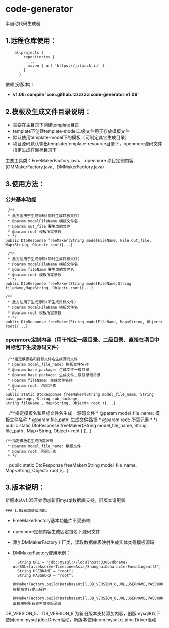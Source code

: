 # code-generator
半自动代码生成器


## 1.远程仓库使用：
~~~
    allprojects {
        repositories {
          ...
          maven { url 'https://jitpack.io' }
        }
      }
~~~
依赖(分版本)：
  * **v1.06:  compile 'com.github.lzzzzzz:code-generator:v1.06'**


## 2.模板及生成文件目录说明：
  * 需要在主目录下创建template目录
  * template下创建template-model二级文件用于存放模板文件
  * 默认使用template-model下的模板（可制定其它生成目录）
  * 项目源码默认输出template/template-resource目录下，openmore源码文件指定生成在目标目录下


主要工具类：FreeMakerFactory.java、 openmore 项目定制内容(OMMakerFactory.java、DMMakerFactory.java)


## 3.使用方法：

   ### 公共基本功能
     /**
     * 此方法用于生成源码(同时生成目标文件)
     * @param modelFileName 模板文件名
     * @param out_file 要生成的文件
     * @param root 模板所需参数
     * */
    public DtoResponse freeMaker(String modelFileName, File out_file, Map<String, Object> root){...}

     /**
     * 此方法用于生成源码(同时生成目标文件)
     * @param modelFileName 模板文件名
     * @param fileName 要生成的文件名
     * @param root 模板所需参数
     * */
    public DtoResponse freeMaker(String modelFileName,String fileName,Map<String, Object> root){...}
    
    /**
     * 此方法用于生成源码(不生成目标文件)
     * @param modelFileName 模板文件名
     * @param root 模板所需参数
     * */
    public DtoResponse freeMaker(String modelFileName, Map<String, Object> root){...}
    
    
  ### openmore定制内容（用于指定一级目录、二级目录、直接在项目中目标包下生成源码文件）

     /**指定模板名和目标文件名生成源码文件
     * @param model_file_name: 模板文件名称
     * @param base_package: 生成文件一级目录
     * @param base_package: 生成文件二级目录级目录
     * @param fileName: 生成文件名称
     * @param root: 所需元素
     * */
    public static DtoResponse freeMaker(String model_file_name, String base_package, String sub_package, 
    String fileName , Map<String, Object> root ){...}
    
    /**指定模板名和目标文件名生成
    源码文件 * @param model_file_name: 模板文件名称
     * @param file_path: 生成文件路径
     * @param root: 所需元素
     * */
    public static DtoResponse freeMaker(String model_file_name, String file_path , Map<String, Object> root ) {...}
    
    /**指定模板名生成所需源码
     * @param model_file_name: 模板文件
     * @param root: 所需元素
     * */
    public static DtoResponse freeMaker(String model_file_name, Map<String, Object> root ){...} 
    
## 3.版本说明：
新版本从v1.05开始添加新旧mysql数据库支持，旧版本请更新
    
    ### 1.05新加基础功能:
  * FreeMakerFactory基本功能库不受影响
  * openmore定制内容生成固定包名下源码文件
  * 添加DMMakerFactory工厂类，读取数据库表映射生成实体类等模板源码
  * DMMakerFactory使用示例：
  
          String URL = "jdbc:mysql://localhost:3306/dbname?useSSL=false&serverTimezone=Asia/Shanghai&characterEncoding=utf8";
          String USERNAME = "root";
          String PASSWORD = "root";
          DMMakerFactory.build(DatabaseUtil.DB_VERSION_8,URL,USERNAME,PASSWORD).start();//根据命令行提示操作
          DMMakerFactory.build(DatabaseUtil.DB_VERSION_8,URL,USERNAME,PASSWORD).createAll();//直接根据所有表生成模板源码
    
   DB_VERSION_5、 DB_VERSION_8 为新旧版本支持添加内容，旧版mysql8以下使用com.mysql.jdbc.Driver驱动，新版本使用com.mysql.cj.jdbc.Driver驱动
    
    
    
    
    
    
    
    
    
    
    
    
    
    
    
    
    
    
    
